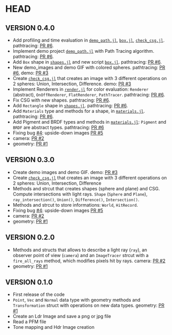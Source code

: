 # HEAD
## VERSION 0.4.0
- Add profiling and time evaluation in [`demo_path.jl`](./demo_path.jl), [`box.jl`](./box.jl), [`check_csg.jl`](./check_csg.jl). pathtracing: [PR #6](https://github.com/daviderivaa/myraytracer/pull/6). 
- Implement demo project [`demo_path.jl`](./demo_path.jl) with Path Tracing algorithm. pathtracing: [PR #6](https://github.com/daviderivaa/myraytracer/pull/6).
- Add `Box` shape in [`shapes.jl`](./myRayTracing/src/shapes.jl) and new script [`box.jl`](./box.jl). pathtracing: [PR #6](https://github.com/daviderivaa/myraytracer/pull/6).
- New demo_images and demo GIF with colored spheres. pathtracing: [PR #6](https://github.com/daviderivaa/myraytracer/pull/6), demo: [PR #3](https://github.com/daviderivaa/myraytracer/pull/3)
- Create [`check_csg.jl`](./check_csg.jl) that creates an image with 3 different operations on 2 spheres: Union, Intersection, Difference. demo: [PR #3](https://github.com/daviderivaa/myraytracer/pull/3)
- Implement Renderers in [`render.jl`](./myRayTracing/src/render.jl) for color evaluation: `Renderer` (abstract), `OnOffRenderer`, `FlatRenderer`, `PathTracer`. pathtracing: [PR #6](https://github.com/daviderivaa/myraytracer/pull/6).
- Fix CSG with new shapes. pathtracing: [PR #6](https://github.com/daviderivaa/myraytracer/pull/6).
- Add `Rectangle` shape in [`shapes.jl`](./myRayTracing/src/shapes.jl). pathtracing: [PR #6](https://github.com/daviderivaa/myraytracer/pull/6).
- Add `Materials` type and methods for a shape, in [`materials.jl`](./myRayTracing/src/materials.jl). pathtracing: [PR #6](https://github.com/daviderivaa/myraytracer/pull/6).
- Add Pigment and BRDF types and methods in [`materials.jl`](./myRayTracing/src/materials.jl): `Pigment` and `BRDF` are abstract types. pathtracing: [PR #6](https://github.com/daviderivaa/myraytracer/pull/6)
- Fixing bug [#4](https://github.com/daviderivaa/myraytracer/issues/4): upside-down images [PR #5](https://github.com/daviderivaa/myraytracer/pull/5)
- camera: [PR #2](https://github.com/daviderivaa/myraytracer/pull/2)
- geometry: [PR #1](https://github.com/daviderivaa/myraytracer/pull/1)

## VERSION 0.3.0
- Create demo images and demo GIF. demo: [PR #3](https://github.com/daviderivaa/myraytracer/pull/3)
- Create [`check_csg.jl`](./check_csg.jl) that creates an image with 3 different operations on 2 spheres: Union, Intersection, Difference
- Methods and strcut that creates shapes (sphere and plane) and CSG. Compute intersections with light rays. `Shape` (`Sphere` and `Plane`), `ray_intersection()`, `Union()`, `Difference()`, `Intersection()`.
- Methods and strcut to store informations: `World`, `HitRecord`.
- Fixing bug [#4](https://github.com/daviderivaa/myraytracer/issues/4): upside-down images [PR #5](https://github.com/daviderivaa/myraytracer/pull/5)
- camera: [PR #2](https://github.com/daviderivaa/myraytracer/pull/2)
- geometry: [PR #1](https://github.com/daviderivaa/myraytracer/pull/1)

## VERSION 0.2.0
- Methods and structs that allows to describe a light ray (`ray`), an observer point of view (`camera`) and an `ImageTracer` strcut with a `fire_all_rays` method, which modifies pixels hit by rays. camera: [PR #2](https://github.com/daviderivaa/myraytracer/pull/2)
- geometry: [PR #1](https://github.com/daviderivaa/myraytracer/pull/1)

## VERSION 0.1.0
- First release of the code
- `Point`, `Vec` and `Normal` data type with geometry methods and `Transformation` struct with operations on new data types. geometry: [PR #1](https://github.com/daviderivaa/myraytracer/pull/1)
- Create an Ldr Image and save a png or jpg file
- Read a PFM file
- Tone mapping and Hdr Image creation